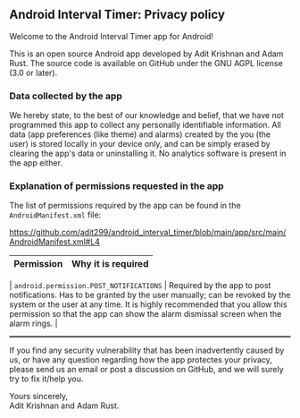 ## Android Interval Timer: Privacy policy

Welcome to the Android Interval Timer app for Android!

This is an open source Android app developed by Adit Krishnan and Adam Rust. The source code is available on GitHub under the GNU AGPL license (3.0 or later).


### Data collected by the app

We hereby state, to the best of our knowledge and belief, that we have not programmed this app to collect any personally identifiable information. All data (app preferences (like theme) and alarms) created by the you (the user) is stored locally in your device only, and can be simply erased by clearing the app's data or uninstalling it. No analytics software is present in the app either.

### Explanation of permissions requested in the app

The list of permissions required by the app can be found in the `AndroidManifest.xml` file:

https://github.com/adit299/android_interval_timer/blob/main/app/src/main/AndroidManifest.xml#L4
<br/>

| Permission | Why it is required |
| :---: | --- |

| `android.permission.POST_NOTIFICATIONS` | Required by the app to post notifications. Has to be granted by the user manually; can be revoked by the system or the user at any time. It is highly recommended that you allow this permission so that the app can show the alarm dismissal screen when the alarm rings. |

 <hr style="border:1px solid gray">

If you find any security vulnerability that has been inadvertently caused by us, or have any question regarding how the app protectes your privacy, please send us an email or post a discussion on GitHub, and we will surely try to fix it/help you.

Yours sincerely,  
Adit Krishnan and Adam Rust.  
